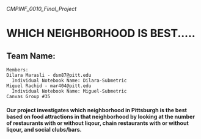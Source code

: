 *CMPINF_0010_Final_Project*

# WHICH NEIGHBORHOOD IS BEST.....

## Team Name: 
	Members:
    Dilara Marasli - dsm87@pitt.edu
      Individual Notebook Name: Dilara-Submetric
    Miguel Rachid - mar404@pitt.edu
      Individual Notebook Name: Miguel-Submetric
    Canvas Group #35

#### Our project investigates which neighborhood in Pittsburgh is the best based on food attractions in that neighborhood by looking at the number of restaurants with or without liqour, chain restaurants with or without liqour, and social clubs/bars.
